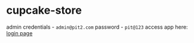# cupcake-store
admin credentials - `admin@pit2.com` password - `pit@123`
access app here: [login page](https://mariporto13.github.io/cupcake-store/frontend/index.html)
